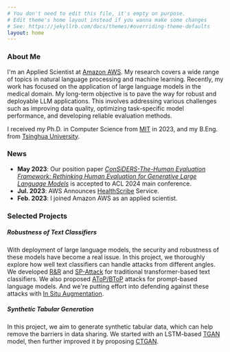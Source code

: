 ```yaml
---
# You don't need to edit this file, it's empty on purpose.
# Edit theme's home layout instead if you wanna make some changes
# See: https://jekyllrb.com/docs/themes/#overriding-theme-defaults
layout: home
---
```


### About Me

I'm an Applied Scientist at [Amazon AWS](https://www.amazon.science/author/lei-xu). My research covers a wide range of topics in natural language processing and machine learning. 
Recently, my work has focused on the application of large language models in the medical domain. 
My long-term objective is to pave the way for robust and deployable LLM applications. 
This involves addressing various challenges such as improving data quality, optimizing task-specific model performance, and developing reliable evaluation methods.

I received my Ph.D. in Computer Science from [MIT](http://www.mit.edu) in 2023, and my B.Eng. from [Tsinghua University](http://www.tsinghua.edu.cn). 


### News

- **May 2023**: Our position paper *[ConSiDERS-The-Human Evaluation Framework: Rethinking Human Evaluation for Generative Large Language Models](https://arxiv.org/pdf/2405.18638)* is accepted to ACL 2024 main conference.
- **Jul. 2023**: AWS Announces [HealthScribe](https://aws.amazon.com/healthscribe/) Service.
- **Feb. 2023**: I joined Amazon AWS as an applied scientist.


### Selected Projects


##### Robustness of Text Classifiers

With deployment of large language models, the security and robustness of these models have become a real issue. In this project, we thoroughly explore how well text classifiers can handle attacks from different angles. We developed [R&R](https://arxiv.org/pdf/2104.08453.pdf) and [SP-Attack](https://arxiv.org/pdf/2401.17196.pdf) for traditional transformer-based text classifiers. We also proposed [AToP/BToP](https://arxiv.org/pdf/2204.05239.pdf) attacks for prompt-based language models. And we're putting effort into defending against these attacks with [In Situ Augmentation](/misc/paper/ICONIP_fibber_defense.pdf). 

##### Synthetic Tabular Generation
In this project, we aim to generate synthetic tabular data, which can help remove the barriers in data sharing. We started with an LSTM-based [TGAN](https://arxiv.org/pdf/1811.11264.pdf) model, then further improved it by proposing [CTGAN](https://arxiv.org/pdf/1907.00503.pdf). 